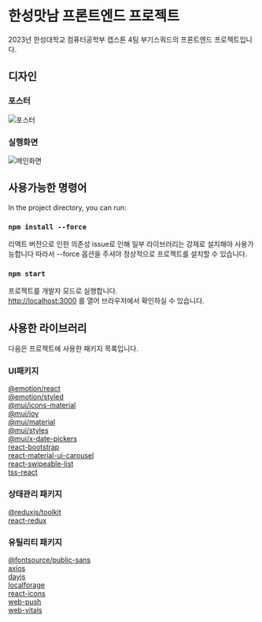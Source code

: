 # 한성맛남 프론트엔드 프로젝트

2023년 한성대학교 컴퓨터공학부 캡스톤 4팀 부기스쿼드의 프론트엔드 프로젝트입니다.

## 디자인

### 포스터

![포스터](https://github.com/BugiSquad/HaksikMatnam_Frontend/blob/master/src/images/Poster.jpg?raw=true)

### 실행화면

![메인화면](https://github.com/BugiSquad/HaksikMatnam_Frontend/blob/master/src/images/MainPage.png?raw=true)

## 사용가능한 명령어

In the project directory, you can run:

### `npm install --force`

리액트 버전으로 인한 의존성 issue로 인해 일부 라이브러리는 강제로 설치해야 사용가능합니다
따라서 --force 옵션을 주셔야 정상적으로 프로젝트를 설치할 수 있습니다.

### `npm start`

프로젝트를 개발자 모드로 실행합니다.\
[http://localhost:3000](http://localhost:3000) 를 열어 브라우저에서 확인하실 수 있습니다.

## 사용한 라이브러리

다음은 프로젝트에 사용한 패키지 목록입니다.

### UI패키지

[@emotion/react](https://www.npmjs.com/package/@emotion/react)  
[@emotion/styled](https://www.npmjs.com/package/@emotion/styled)  
[@mui/icons-material](https://www.npmjs.com/package/@mui/icons-material)  
[@mui/joy](https://www.npmjs.com/package/@mui/joy)  
[@mui/material](https://www.npmjs.com/package/@mui/material)  
[@mui/styles](https://www.npmjs.com/package/@mui/styles)  
[@mui/x-date-pickers](https://www.npmjs.com/package/@mui/x-date-pickers)  
[react-bootstrap](https://www.npmjs.com/package/react-bootstrap)  
[react-material-ui-carousel](https://www.npmjs.com/package/react-material-ui-carousel)  
[react-swipeable-list](https://www.npmjs.com/package/react-swipeable-list)  
[tss-react](https://www.npmjs.com/package/tss-react)

### 상태관리 패키지

[@reduxjs/toolkit](https://www.npmjs.com/package/@reduxjs/toolkit)  
[react-redux](https://www.npmjs.com/package/react-redux)

### 유틸리티 패키지

[@fontsource/public-sans](https://www.npmjs.com/package/@fontsource/public-sans)  
[axios](https://www.npmjs.com/package/axios)  
[dayjs](https://www.npmjs.com/package/dayjs)  
[localforage](https://www.npmjs.com/package/localforage)  
[react-icons](https://www.npmjs.com/package/react-icons)  
[web-push](https://www.npmjs.com/package/web-push)  
[web-vitals](https://www.npmjs.com/package/web-vitals)
